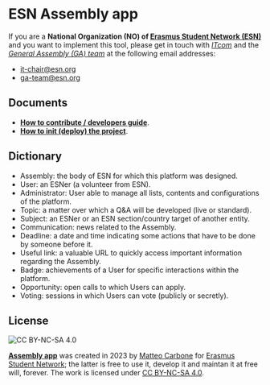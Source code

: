 # ESN Assembly app

If you are a **National Organization (NO) of [Erasmus Student Network (ESN)](https://esn.org/)** and you want to implement this tool, please get in touch with _[ITcom](https://wiki.esn.org/x/AgGl)_ and the _[General Assembly (GA) team](https://wiki.esn.org/x/BwBuG)_ at the following email addresses:

- it-chair@esn.org
- ga-team@esn.org

## Documents

- **[How to contribute / developers guide](/CONTRIBUTING.md)**.
- **[How to init (deploy) the project](/HOW-TO-DEPLOY.md)**.

## Dictionary

- Assembly: the body of ESN for which this platform was designed.
- User: an ESNer (a volunteer from ESN).
- Administrator: User able to manage all lists, contents and configurations of the platform.
- Topic: a matter over which a Q&A will be developed (live or standard).
- Subject: an ESNer or an ESN section/country target of another entity.
- Communication: news related to the Assembly.
- Deadline: a date and time indicating some actions that have to be done by someone before it.
- Useful link: a valuable URL to quickly access important information regarding the Assembly.
- Badge: achievements of a User for specific interactions within the platform.
- Opportunity: open calls to which Users can apply.
- Voting: sessions in which Users can vote (publicly or secretly).

## License

![CC BY-NC-SA 4.0](https://img.shields.io/badge/License-CC%20BY--NC--SA%204.0-lightgrey.svg)

**[Assembly app](https://github.com/uatisdeproblem/esn-assembly)** was created in 2023 by [Matteo Carbone](https://matteocarbone.com) for [Erasmus Student Network](https://esn.org); the latter is free to use it, develop it and maintan it at free will, forever. The work is licensed under [CC BY-NC-SA 4.0](/LICENSE).
